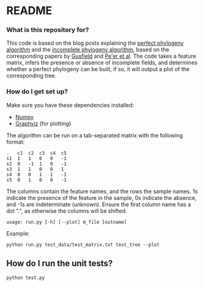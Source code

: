 # README #

### What is this repository for? ###

This code is based on the blog posts explaining the [perfect phylogeny algorithm](https://genomejigsaw.wordpress.com/2015/09/09/building-phylogenetic-trees-with-binary-traits/) and the [incomplete phylogeny algorithm](https://genomejigsaw.wordpress.com/2015/11/23/incomplete_phylogeny/), based on the corresponding papers by [Gusfield](http://onlinelibrary.wiley.com/doi/10.1002/net.3230210104/abstract) and [Pe'er et al](http://epubs.siam.org/doi/abs/10.1137/S0097539702406510). The code takes a feature matrix, infers the presence or absence of incomplete fields, and determines whether a perfect phylogeny can be built, if so, it will output a plot of the corresponding tree. 

### How do I get set up? ###

Make sure you have these dependencies installed:

* [Numpy](http://www.numpy.org/)
* [Graphviz](http://www.graphviz.org/) (for plotting)

The algorithm can be run on a tab-separated matrix with the following format:

    .	c1	c2	c3	c4	c5
    s1	1	1	0	0	-1
    s2	0	-1	1	0	-1
    s3	1	1	0	0	1
    s4	0	0	1	1	-1
    s5	0	1	0	0	-1

The columns contain the feature names, and the rows the sample names. 1s indicate the presence of the feature in the sample, 0s indicate the absence, and -1s are indeterminate (unknown). Ensure the first column name has a dot ".", as otherwise the columns will be shifted. 

    usage: run.py [-h] [--plot] m_file [outname]

Example:

    python run.py test_data/test_matrix.txt test_tree --plot

## How do I run the unit tests? ##

    python test.py

